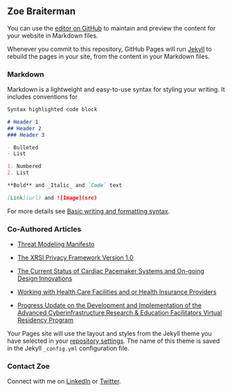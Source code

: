 ## Zoe Braiterman

You can use the [editor on GitHub](https://github.com/zbraiterman/blog/edit/main/README.md) to maintain and preview the content for your website in Markdown files.

Whenever you commit to this repository, GitHub Pages will run [Jekyll](https://jekyllrb.com/) to rebuild the pages in your site, from the content in your Markdown files.

### Markdown

Markdown is a lightweight and easy-to-use syntax for styling your writing. It includes conventions for

```markdown
Syntax highlighted code block

# Header 1
## Header 2
### Header 3

- Bulleted
- List

1. Numbered
2. List

**Bold** and _Italic_ and `Code` text

[Link](url) and ![Image](src)
```

For more details see [Basic writing and formatting syntax](https://docs.github.com/en/github/writing-on-github/getting-started-with-writing-and-formatting-on-github/basic-writing-and-formatting-syntax).

### Co-Authored Articles

* [Threat Modeling Manifesto](https://www.threatmodelingmanifesto.org)

* [The XRSI Privacy Framework Version 1.0](https://xrsi.org/publication/the-xrsi-privacy-framework)

* [
The Current Status of Cardiac Pacemaker Systems and On-going Design Innovations](https://www.amazon.com/Current-Cardiac-Pacemaker-Systems-Innovations-ebook/dp/B083ZSC9K9)

* [Working with Health Care Facilities and or Health Insurance Providers](https://www.amazon.com/Working-Health-Facilities-Insurance-Providers-ebook/dp/B083GF3C46)

* [
Progress Update on the Development and Implementation of the Advanced Cyberinfrastructure Research & Education Facilitators Virtual Residency Program](https://www.researchgate.net/publication/325154156_Progress_Update_on_the_Development_and_Implementation_of_the_Advanced_Cyberinfrastructure_Research_Education_Facilitators_Virtual_Residency_Program)


Your Pages site will use the layout and styles from the Jekyll theme you have selected in your [repository settings](https://github.com/zbraiterman/blog/settings/pages). The name of this theme is saved in the Jekyll `_config.yml` configuration file.

### Contact Zoe
Connect with me on [LinkedIn](https://www.linkedin.com/in/zoebraiterman/) or [Twitter](https://twitter.com/zbraiterman).

